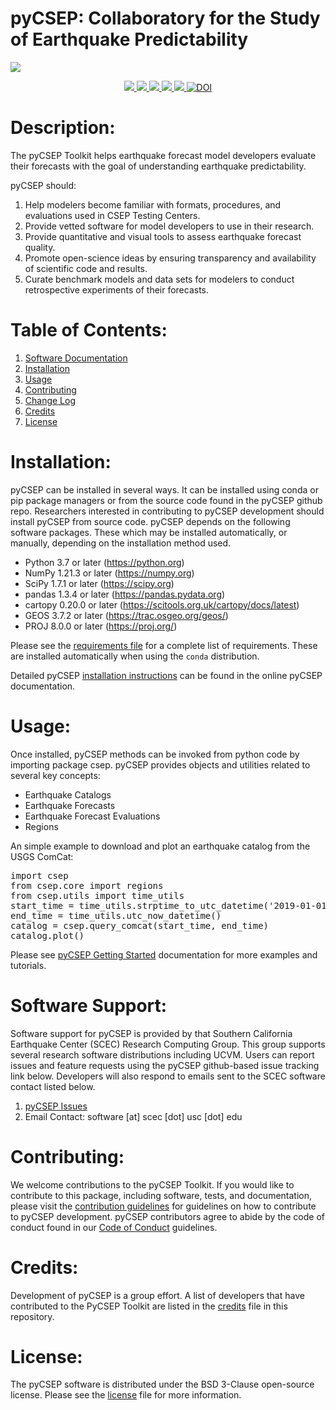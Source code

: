 # pyCSEP: Collaboratory for the Study of Earthquake Predictability
![](https://i.postimg.cc/Bb60rVQP/CSEP2-Logo-CMYK.png)
<p align=center>
    <a target="_blank" href="https://python.org" title="Python version"><img src="https://gist.githubusercontent.com/wsavran/efce311162c32460336a4f9892218532/raw/1b9c060efd1c6e52eb53f82d4249107417d6a5ec/pycsep_python_badge.svg">
    <a target="_blank" href="https://pypi.org/project/pycsep"><img src="https://anaconda.org/conda-forge/pycsep/badges/downloads.svg">
    <a target="_blank" href="https://github.com/SCECcode/pycsep/actions"><img src="https://github.com/SCECCode/pycsep/workflows/Python%20application/badge.svg">
    <a target="_blank" href="https://github.com/SCECcode/pycsep/actions"><img src="https://github.com/SCECCode/csep2/workflows/Build%20sphinx%20documentation/badge.svg">
    <a target="_blank" href="https://codecov.io/gh/SCECcode/pycsep"><img src="https://codecov.io/gh/SCECcode/pycsep/branch/master/graph/badge.svg?token=HTMKM29MAU">
    <a target="_blank" href="https://www.zenodo.org/badge/latestdoi/149362283"><img src="https://www.zenodo.org/badge/149362283.svg" alt="DOI"></a>
</p>

# Description:
The pyCSEP Toolkit helps earthquake forecast model developers evaluate their forecasts with the goal of understanding
earthquake predictability.

pyCSEP should:
1. Help modelers become familiar with formats, procedures, and evaluations used in CSEP Testing Centers.
2. Provide vetted software for model developers to use in their research.
3. Provide quantitative and visual tools to assess earthquake forecast quality.
4. Promote open-science ideas by ensuring transparency and availability of scientific code and results.
5. Curate benchmark models and data sets for modelers to conduct retrospective experiments of their forecasts.

# Table of Contents:
1. [Software Documentation](https://docs.cseptesting.org)
2. [Installation](#installation)
3. [Usage](#usage)
4. [Contributing](#contributing)
5. [Change Log](https://github.com/SCECcode/pycsep/blob/master/CHANGELOG.md)
6. [Credits](#credits)
7. [License](#license)

# Installation:
pyCSEP can be installed in several ways. It can be installed using conda or pip package managers or from the 
source code found in the pyCSEP github repo. Researchers interested in contributing to pyCSEP development should 
install pyCSEP from source code. pyCSEP depends on the following software packages. 
These which may be installed automatically, or manually, depending on the installation method used.
* Python 3.7 or later (https://python.org)
* NumPy 1.21.3 or later (https://numpy.org)
* SciPy 1.7.1 or later (https://scipy.org)
* pandas 1.3.4 or later (https://pandas.pydata.org)
* cartopy 0.20.0 or later (https://scitools.org.uk/cartopy/docs/latest)
* GEOS 3.7.2 or later (https://trac.osgeo.org/geos/)
* PROJ 8.0.0 or later (https://proj.org/)

Please see the [requirements file](https://github.com/SCECcode/pycsep/blob/master/requirements.yml) for a complete list 
of requirements. These are installed automatically when using the `conda` distribution.

Detailed pyCSEP [installation instructions](https://docs.cseptesting.org/getting_started/installing.html) can be found 
in the online pyCSEP documentation.

# Usage: 
Once installed, pyCSEP methods can be invoked from python code by importing package csep. pyCSEP provides objects and 
utilities related to several key concepts:
* Earthquake Catalogs
* Earthquake Forecasts
* Earthquake Forecast Evaluations
* Regions

An simple example to download and plot an earthquake catalog from the USGS ComCat:
<pre>
import csep
from csep.core import regions
from csep.utils import time_utils
start_time = time_utils.strptime_to_utc_datetime('2019-01-01 00:00:00.0')
end_time = time_utils.utc_now_datetime()
catalog = csep.query_comcat(start_time, end_time)
catalog.plot()
</pre>

Please see [pyCSEP Getting Started](https://docs.cseptesting.org/getting_started/core_concepts) documentation for more examples and tutorials.

# Software Support:
Software support for pyCSEP is provided by that Southern California Earthquake Center (SCEC) Research Computing Group. 
This group supports several research software distributions including UCVM. Users can report issues and feature requests 
using the pyCSEP github-based issue tracking link below. Developers will also respond to emails sent to the SCEC software contact listed below.
1. [pyCSEP Issues](https://github.com/SCECcode/pycep/issues)
2. Email Contact: software [at] scec [dot] usc [dot] edu

# Contributing:
We welcome contributions to the pyCSEP Toolkit.  If you would like to contribute to this package, including software, tests, and documentation, 
please visit the [contribution guidelines](https://github.com/SCECcode/pycsep/blob/master/CONTRIBUTING.md) for guidelines on how to contribute to pyCSEP development.
pyCSEP contributors agree to abide by the code of conduct found in our [Code of Conduct](CODE_OF_CONDUCT.md) guidelines.

# Credits:
Development of pyCSEP is a group effort. A list of developers that have contributed to the PyCSEP Toolkit 
are listed in the [credits](CREDITS.md) file in this repository.

# License:
The pyCSEP software is distributed under the BSD 3-Clause open-source license. Please see the [license](LICENSE.txt) file for more information.
